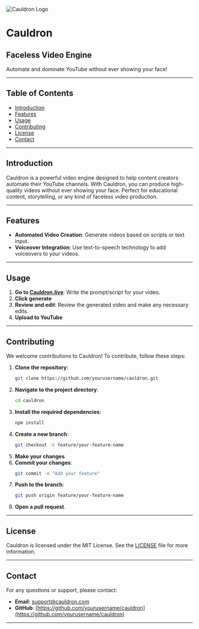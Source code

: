 ![Cauldron Logo](https://github.com/Statwarts/Cauldron/blob/main/src/assets/cauldron.svg)

# Cauldron

## Faceless Video Engine

Automate and dominate YouTube without ever showing your face!

---

## Table of Contents

- [Introduction](#introduction)
- [Features](#features)
- [Usage](#usage)
- [Contributing](#contributing)
- [License](#license)
- [Contact](#contact)

---

## Introduction

Cauldron is a powerful video engine designed to help content creators automate their YouTube channels. With Cauldron, you can produce high-quality videos without ever showing your face. Perfect for educational content, storytelling, or any kind of faceless video production.

---

## Features

- **Automated Video Creation**: Generate videos based on scripts or text input.
- **Voiceover Integration**: Use text-to-speech technology to add voiceovers to your videos.

---

## Usage

1. **Go to [Cauldron.live](https://Cauldron.live)**: Write the prompt/script for your video.
2. **Click generate**
3. **Review and edit**: Review the generated video and make any necessary edits.
4. **Upload to YouTube**

---

## Contributing

We welcome contributions to Cauldron! To contribute, follow these steps:

1. **Clone the repository**:
    ```bash
    git clone https://github.com/yourusername/cauldron.git
    ```
2. **Navigate to the project directory**:
    ```bash
    cd cauldron
    ```
3. **Install the required dependencies**:
    ```bash
    npm install
    ```
4. **Create a new branch**:
    ```bash
    git checkout -b feature/your-feature-name
    ```
5. **Make your changes**.
6. **Commit your changes**:
    ```bash
    git commit -m "Add your feature"
    ```
7. **Push to the branch**:
    ```bash
    git push origin feature/your-feature-name
    ```
8. **Open a pull request**.

---

## License

Cauldron is licensed under the MIT License. See the [LICENSE](LICENSE) file for more information.

---

## Contact

For any questions or support, please contact:

- **Email**: support@cauldron.com
- **GitHub**: [https://github.com/yourusername/cauldron](https://github.com/yourusername/cauldron)

---

